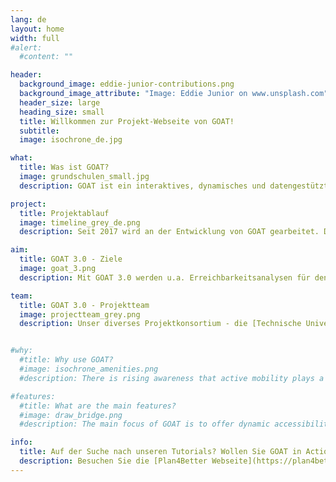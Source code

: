 ```yaml
---
lang: de
layout: home
width: full
#alert:
  #content: ""

header:
  background_image: eddie-junior-contributions.png
  background_image_attribute: "Image: Eddie Junior on www.unsplash.com"
  header_size: large
  heading_size: small
  title: Willkommen zur Projekt-Webseite von GOAT!
  subtitle:
  image: isochrone_de.jpg

what:
  title: Was ist GOAT?
  image: grundschulen_small.jpg
  description: GOAT ist ein interaktives, dynamisches und datengestütztes Planungswerkzeug für die Erreichbarkeitsplanung. Es wird von einer aktiven Community als Open-Source-Projekt entwickelt. Mit GOAT können Erreichbarkeitsanalysen mit verschiedenen Verkehrsmitteln berechnet werden. Regelmäßig kommen neue Funktionen und Verbesserungen hinzu. 

project:
  title: Projektablauf
  image: timeline_grey_de.png
  description: Seit 2017 wird an der Entwicklung von GOAT gearbeitet. Der bisher größte Meilenstein war der Release der Version 1.0 und die Gründung von [Plan4Better](https://plan4better.de) als Core-Entwickler sowie Vertreiber der Software. Derzeit werden im Rahmen des 3-jährigen Projektes "GOAT 3.0" (mFUND Förderlinie 2) zahlreiche neue Features in einem ko-kreativen Prozess entwickelt. 

aim:
  title: GOAT 3.0 - Ziele
  image: goat_3.png
  description: Mit GOAT 3.0 werden u.a. Erreichbarkeitsanalysen für den öffentlichen Nahverkehr, das Auto sowie für On-Demand-Verkehre und intermodale Wegeketten (B+R, P+R) ermöglicht. Außerdem werden weitere Indikatoren, wie ein 15-Minuten-Stadt Indikator, und Analyseoptionen für die Planung von Grün- und Freiräumen entwickelt. Durch die Integration von zusätzlichen räumlichen Datensätzen und eine smarte Visualisierung werden die Analysen komplettiert.

team:
  title: GOAT 3.0 - Projektteam
  image: projectteam_grey.png
  description: Unser diverses Projektkonsortium - die [Technische Universität München (TUM)](https://www.mos.ed.tum.de/sv/startseite/), die [Plan4Better GmbH (P4B)](https://plan4better.de), das [Leibniz-Institut für ökologische Raumentwicklung Dresden (IÖR)](https://www.ioer.de/), die [Prof. Schaller UmweltConsult GmbH (PSU)](https://www.psu-schaller.de/) und der [Münchner Verkehrs- und Tarifverbund GmbH (MVV)](https://www.mvv-muenchen.de/) - beinhaltet Experten:innen aus der Erreichbarkeitsplanung, der GIS-Entwicklung, der Grünraumplanung, dem ÖPNV-Ausbau und vielem mehr. 


#why:
  #title: Why use GOAT?
  #image: isochrone_amenities.png
  #description: There is rising awareness that active mobility plays a vital role in urban transport systems. However, to date there are few planning instruments that are focusing on walking and cycling. GOAT as an accessibility tool is therefore designed to model walking/cycling accessibility and serve as a suitable instrument for easier, better, and more open transport and urban planning.

#features:
  #title: What are the main features?
  #image: draw_bridge.png
  #description: The main focus of GOAT is to offer dynamic accessibility analysis at the street, neighborhood, and district level. With GOAT, you can calculate different accessibility indicators such as isochrones and gravity-based heatmaps. What is special about GOAT is that you can develop your own case scenarios. For instance, you can model the effects of a new bridge or new housing development on accessibility. 

info: 
  title: Auf der Suche nach unseren Tutorials? Wollen Sie GOAT in Action sehen?
  description: Besuchen Sie die [Plan4Better Webseite](https://plan4better.de)!
---
```

